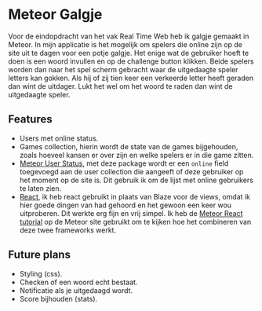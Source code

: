 # Meteor Galgje

Voor de eindopdracht van het vak Real Time Web heb ik galgje gemaakt in Meteor. In mijn applicatie is het mogelijk om spelers die online zijn op de site uit te dagen voor een potje galgje. Het enige wat de gebruiker hoeft te doen is een woord invullen en op de challenge button klikken. Beide spelers worden dan naar het spel scherm gebracht waar de uitgedaagte speler letters kan gokken. Als hij of zij tien keer een verkeerde letter heeft geraden dan wint de uitdager. Lukt het wel om het woord te raden dan wint de uitgedaagte speler.

## Features
- Users met online status.
- Games collection, hierin wordt de state van de games bijgehouden, zoals hoeveel kansen er over zijn en welke spelers er in die game zitten.
- [Meteor User Status](https://github.com/mizzao/meteor-user-status), met deze package wordt er een `online` field toegevoegd aan de user collection die aangeeft of deze gebruiker op het moment op de site is. Dit gebruik ik om de lijst met online gebruikers te laten zien.
- [React](https://facebook.github.io/react/), ik heb react gebruikt in plaats van Blaze voor de views, omdat ik hier goede dingen van had gehoord en het gewoon een keer wou uitproberen. Dit werkte erg fijn en vrij simpel. Ik heb de [Meteor React tutorial](https://www.meteor.com/tutorials/react/creating-an-app) op de Meteor site gebruikt om te kijken hoe het combineren van deze twee frameworks werkt.

## Future plans
- Styling (css).
- Checken of een woord echt bestaat.
- Notificatie als je uitgedaagd wordt.
- Score bijhouden (stats).

